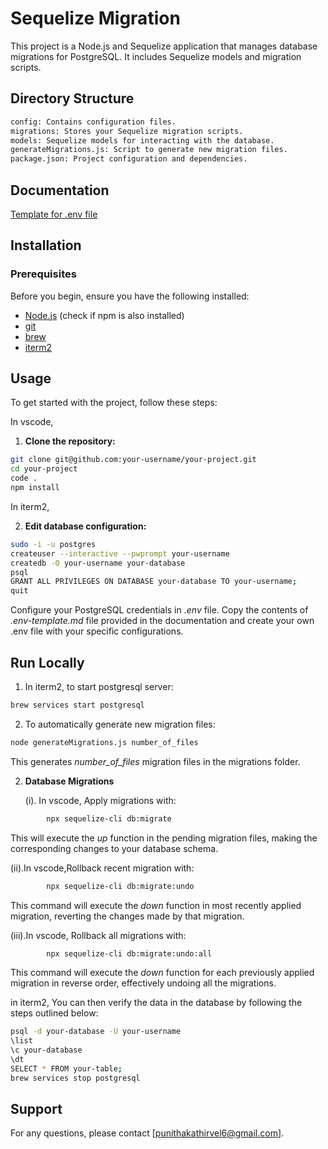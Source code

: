 # Sequelize Migration

This project is a Node.js and Sequelize application that manages database migrations for PostgreSQL. It includes Sequelize models and migration scripts.

## Directory Structure

```bash
config: Contains configuration files.
migrations: Stores your Sequelize migration scripts.
models: Sequelize models for interacting with the database.
generateMigrations.js: Script to generate new migration files.
package.json: Project configuration and dependencies.
```

## Documentation

[Template for .env file](docs/env-template.md)

## Installation

### Prerequisites

Before you begin, ensure you have the following installed:

- [Node.js](https://nodejs.org/) (check if npm is also installed)
- [git](https://git-scm.com/download/mac)
- [brew](https://brew.sh/)
- [iterm2](https://iterm2.com/)

## Usage

To get started with the project, follow these steps:

In vscode,

1. **Clone the repository:**

```bash
git clone git@github.com:your-username/your-project.git
cd your-project
code .
npm install
```

In iterm2,

2. **Edit database configuration:**

```bash
sudo -i -u postgres
createuser --interactive --pwprompt your-username
createdb -O your-username your-database
psql
GRANT ALL PRIVILEGES ON DATABASE your-database TO your-username;
quit
```

Configure your PostgreSQL credentials in _.env_ file. Copy the contents of _.env-template.md_ file provided in the documentation and create your own .env file with your specific configurations.

## Run Locally

1. In iterm2, to start postgresql server:

```bash
brew services start postgresql
```

2. To automatically generate new migration files:

```bash
node generateMigrations.js number_of_files
```

This generates _number_of_files_ migration files in the migrations folder.

2. **Database Migrations**

   (i). In vscode, Apply migrations with:

```bash
        npx sequelize-cli db:migrate
```

This will execute the _up_ function in the pending migration files, making the corresponding changes to your database schema.

(ii).In vscode,Rollback recent migration with:

```bash
        npx sequelize-cli db:migrate:undo
```

This command will execute the _down_ function in most recently applied migration, reverting the changes made by that migration.

(iii).In vscode, Rollback all migrations with:

```bash
        npx sequelize-cli db:migrate:undo:all
```

This command will execute the _down_ function for each previously applied migration in reverse order, effectively undoing all the migrations.

in iterm2, You can then verify the data in the database by following the steps outlined below:

```bash
psql -d your-database -U your-username
\list
\c your-database
\dt
SELECT * FROM your-table;
brew services stop postgresql
```

## Support

For any questions, please contact [punithakathirvel6@gmail.com].
